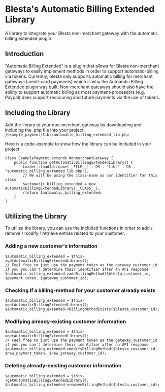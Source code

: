 # Blesta's Automatic Billing Extended Library
A library to integrate your Blesta non-merchant gateway with the automatic billing extended plugin

## Introduction
"Automatic Billing Extended" is a plugin that allows for Blesta non-merchant gateways to easily implement methods in order to support automatic-billing via tokens.
Currently, blesta only supports automatic billing for merchant gateways (credit-card payments) which is why the Autoamtic Billing Extended plugin was built.
Non-merchant gateawys should also have the ability to support automatic billing as most payment-processors (e.g. Paypal) does support reoccuring and future payments via the use of tokens.

## Including the Library
Add the library to your non-merchant gateway by downloading and including the .php file into your project.
` /example_payment/libs/automatic_billing_extended_lib.php `

Here is a code-example to show how the library can be included in your project
```
class ExamplePayment extends NonmerchantGateway {
    public function getAutomaticBillingExtendedLibrary() {
        Loader::load(dirname(__FILE__) . DS . "libs" . DS . "automatic_billing_extended_lib.php");
        // We will be using the class-name as our identifier for this class
        $automatic_billing_extended = new AutomaticBillingExtendedLibrary(__CLASS__);
        rteturn $automatic_billing_extended;
    }
}
```

## Utilizing the Library ##
To utilize the library, you can use the included functions in order to add / remove / modify / retrieve entries related to your customer.

### Adding a new customer's information ###
```
$automatic_billing_extended = $this->getAutomaticBillingExtendedLibrary();
// Feel free to just use the payment token as the gateway_customer_id if you you can't determine their identifier after an API response
$autoamtic_billing_extended->addBillingMethod($blesta_customer_id, $payment_token, $gateway_customer_id);
```

### Checking if a billing-method for your customer already exists ###
```
$automatic_billing_extended = $this->getAutomaticBillingExtendedLibrary();
$automatic_billing_extended->billingMethodExists($blesta_customer_id);
```

### Modifying already-existing customer information ###
```
$automatic_billing_extended = $this->getAutomaticBillingExtendedLibrary();
// Feel free to just use the payment token as the gateway_customer_id if you you can't determine their identifier after an API response
$automatic_billing_extended->modifyBillingMethod($blesta_customer_id, $new_payment_token, $new_gateway_customer_id);
```

### Deleting already-existing customer information ###
```
$automatic_billing_extended = $this->getAutomaticBillingExtendedLibrary();
$automatic_billing_extended->removeBillingMethod($blesta_customer_id);
```
